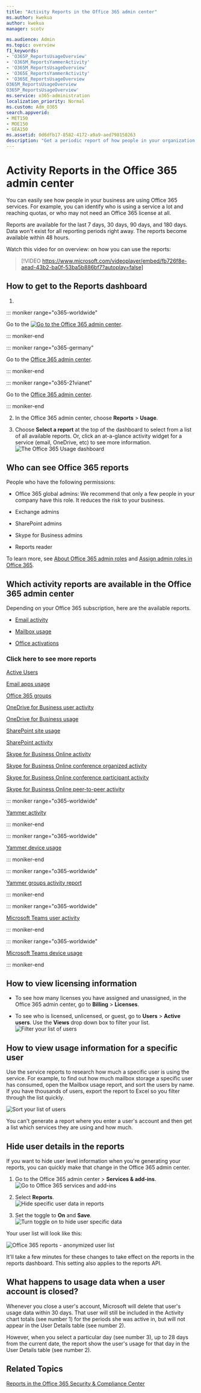 ```yaml
---
title: "Activity Reports in the Office 365 admin center"
ms.author: kwekua
author: kwekua
manager: scotv

ms.audience: Admin
ms.topic: overview
f1_keywords:
- 'O365P_ReportsUsageOverview'
- 'O365M_ReportsYammerActivity'
- 'O365M_ReportsUsageOverview'
- 'O365E_ReportsYammerActivity'
- 'O365E_ReportsUsageOverview
O365M_ReportsUsageOverview
O365P_ReportsUsageOverview'
ms.service: o365-administration
localization_priority: Normal
ms.custom: Adm_O365
search.appverid:
- MET150
- MOE150
- GEA150
ms.assetid: 0d6dfb17-8582-4172-a9a9-aed798150263
description: "Get a periodic report of how people in your organization are using Office 365 services. Usage Overview dashboard lets you drill into each chart for more insights."
---
```


# Activity Reports in the Office 365 admin center

You can easily see how people in your business are using Office 365 services. For example, you can identify who is using a service a lot and reaching quotas, or who may not need an Office 365 license at all.
  
Reports are available for the last 7 days, 30 days, 90 days, and 180 days. Data won't exist for all reporting periods right away. The reports become available within 48 hours.
  
Watch this video for on overview: on how you can use the reports:
  
> [!VIDEO https://www.microsoft.com/videoplayer/embed/fb726f8e-aead-43b2-ba0f-53ba5b886bf7?autoplay=false]
  
## How to get to the Reports dashboard

1. 
::: moniker range="o365-worldwide"

Go to the [![Go to the Office 365 admin center](../media/e00ba917-c3fb-4173-b344-43eb5c7eeb15.png)](https://portal.office.com/adminportal/home).

::: moniker-end

::: moniker range="o365-germany"

Go to the [Office 365 admin center](https://portal.office.de/adminportal/home).

::: moniker-end

::: moniker range="o365-21vianet"

Go to the [Office 365 admin center](https://login.partner.microsoftonline.cn).

::: moniker-end

2. In the Office 365 admin center, choose **Reports** \> **Usage**.
    
3. Choose **Select a report** at the top of the dashboard to select from a list of all available reports. Or, click an at-a-glance activity widget for a service (email, OneDrive, etc) to see more information. <br/>![The Office 365 Usage dashboard](../media/68c222b0-9ec2-4285-9fd6-cb5abef270c5.png)
  
## Who can see Office 365 reports

People who have the following permissions:
  
- Office 365 global admins: We recommend that only a few people in your company have this role. It reduces the risk to your business.
    
- Exchange admins
    
- SharePoint admins
    
- Skype for Business admins
    
- Reports reader
    
To learn more, see [About Office 365 admin roles](../add-users-2/about-admin-roles.md) and [Assign admin roles in Office 365](../add-users-2/assign-admin-roles.md).
  
## Which activity reports are available in the Office 365 admin center

Depending on your Office 365 subscription, here are the available reports.
  
- [Email activity](email-activity.md)
    
- [Mailbox usage](mailbox-usage.md)
    
- [Office activations](microsoft-office-activations.md)
    
### Click here to see more reports

[Active Users](active-users.md)
  
[Email apps usage](email-apps-usage.md)
  
[Office 365 groups](office-365-groups.md)
  
[OneDrive for Business user activity](onedrive-for-business-activity.md)
  
[OneDrive for Business usage](onedrive-for-business-usage.md)
  
[SharePoint site usage](sharepoint-site-usage.md)
  
[SharePoint activity](sharepoint-activity.md)
  
[Skype for Business Online activity](https://docs.microsoft.com/SkypeForBusiness/skype-for-business-online-reporting/activity-report)
  
[Skype for Business Online conference organized activity](https://docs.microsoft.com/SkypeForBusiness/skype-for-business-online-reporting/conference-organizer-activity-report )
  
[Skype for Business Online conference participant activity](https://docs.microsoft.com/SkypeForBusiness/skype-for-business-online-reporting/conference-participant-activity-report )
  
[Skype for Business Online peer-to-peer activity](https://docs.microsoft.com/SkypeForBusiness/skype-for-business-online-reporting/peer-to-peer-activity-report )
  
::: moniker range="o365-worldwide"

[Yammer activity](yammer-activity-report.md)

::: moniker-end

::: moniker range="o365-worldwide"

[Yammer device usage](yammer-device-usage-report.md)

::: moniker-end

::: moniker range="o365-worldwide"

[Yammer groups activity report](yammer-groups-activity-report.md)

::: moniker-end

::: moniker range="o365-worldwide"

[Microsoft Teams user activity](microsoft-teams-user-activity.md)

::: moniker-end

::: moniker range="o365-worldwide"

[Microsoft Teams device usage](microsoft-teams-device-usage.md)

::: moniker-end

## How to view licensing information

- To see how many licenses you have assigned and unassigned, in the Office 365 admin center, go to **Billing** \> **Licenses**.
    
- To see who is licensed, unlicensed, or guest, go to **Users** \> **Active users**. Use the **Views** drop down box to filter your list.<br/> ![Filter your list of users](../media/e24fd0c8-8906-440c-9614-393eff10b31d.png)
  
## How to view usage information for a specific user

Use the service reports to research how much a specific user is using the service. For example, to find out how much mailbox storage a specific user has consumed, open the Mailbox usage report, and sort the users by name. If you have thousands of users, export the report to Excel so you filter through the list quickly.
  
![Sort your list of users](../media/a107f939-ca81-4d65-8cdf-41641da56508.png)
  
You can't generate a report where you enter a user's account and then get a list which services they are using and how much.
  
## Hide user details in the reports

If you want to hide user level information when you're generating your reports, you can quickly make that change in the Office 365 admin center.
  
1. Go to the Office 365 admin center \> **Services &amp; add-ins**. <br/>![Go to Office 365 services and add-ins](../media/70ad5f01-2187-4b0c-a672-b00cebfa5ec3.png)
  
2. Select **Reports**. <br/>![Hide specific user data in reports](../media/1ff1e88f-030b-4546-a33c-03b1174db710.png)
  
3. Set the toggle to **On** and **Save**.<br/>![Turn toggle on to hide user specific data](../media/6db7aa6b-19f7-47f4-9d0c-e1ca9f1036f3.png)
  
Your user list will look like this:
  
![Office 365 reports - anonymized user list](../media/2ed99bce-4978-4ee3-9ea2-4a8db26eef02.png)
  
It'll take a few minutes for these changes to take effect on the reports in the reports dashboard. This setting also applies to the reports API.
  
## What happens to usage data when a user account is closed?

Whenever you close a user's account, Microsoft will delete that user's usage data within 30 days. That user will still be included in the Activity chart totals (see number 1) for the periods she was active in, but will not appear in the User Details table (see number 2).
  
However, when you select a particular day (see number 3), up to 28 days from the current date, the report show the user's usage for that day in the User Details table (see number 2).
  
## Related Topics

[Reports in the Office 365 Security &amp; Compliance Center](https://support.office.com/article/7acd33ce-1ec8-49fb-b625-43bac7b58c5a)
  

